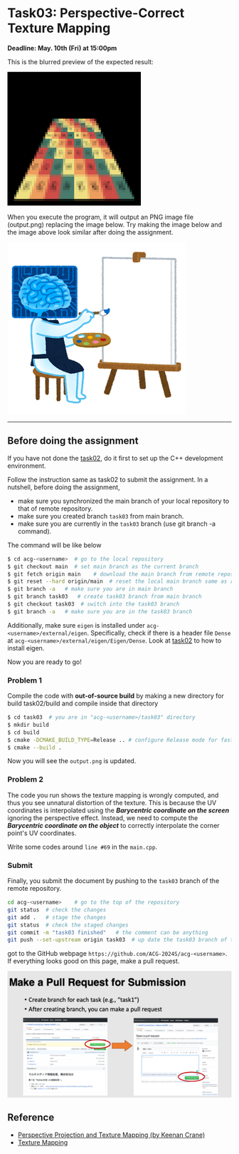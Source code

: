 # Task03: Perspective-Correct Texture Mapping

**Deadline: May. 10th (Fri) at 15:00pm**

This is the blurred preview of the expected result:

![preview](preview.png)

When you execute the program, it will output an PNG image file (output.png) replacing the image below. Try making the image below and the image above look similar after doing the assignment. 

![output](output.png)

----

## Before doing the assignment

If you have not done the [task02](../task02), do it first to set up the C++ development environment.

Follow the instruction same as task02 to submit the assignment. In a nutshell, before doing the assignment,
- make sure you synchronized the main  branch of your local repository to that of remote repository.
- make sure you created branch `task03` from main branch.
- make sure you are currently in the `task03` branch (use git branch -a command).

The command will be like below

```bash
$ cd acg-<username>  # go to the local repository
$ git checkout main  # set main branch as the current branch
$ git fetch origin main    # download the main branch from remote repository
$ git reset --hard origin/main  # reset the local main branch same as remote repository
$ git branch -a   # make sure you are in main branch
$ git branch task03   # create task03 branch from main branch
$ git checkout task03  # switch into the task03 branch
$ git branch -a   # make sure you are in the task03 branch
```

Additionally, make sure `eigen` is installed under `acg-<username>/external/eigen`. 
Specifically, check if there is a header file `Dense` at `acg-<username>/external/eigen/Eigen/Dense`. 
Look at [task02](../task02) to how to install eigen.

Now you are ready to go!


### Problem 1

Compile the code with **out-of-source build** by making a new directory for build task02/build and compile inside that directory

``` bash
$ cd task03  # you are in "acg-<username>/task03" directory
$ mkdir build
$ cd build
$ cmake -DCMAKE_BUILD_TYPE=Release .. # configure Release mode for fast execution
$ cmake --build .
```

Now you will see the `output.png` is updated. 

### Problem 2

The code you run shows the texture mapping is wrongly computed, and thus you see unnatural distortion of the texture.
This is because the UV coordinates is interpolated using the ***Barycentric coordinate on the screen*** ignoring the perspective effect.
Instead, we need to compute the ***Barycentric coordinate on the object*** to correctly interpolate the corner point's UV coordinates.


Write some codes around `line #69` in the `main.cpp`. 


### Submit

Finally, you submit the document by pushing to the `task03` branch of the remote repository. 

```bash
cd acg-<username>    # go to the top of the repository
git status  # check the changes
git add .   # stage the changes
git status  # check the staged changes
git commit -m "task03 finished"   # the comment can be anything
git push --set-upstream origin task03  # up date the task03 branch of the remote repository
```

got to the GitHub webpage `https://github.com/ACG-2024S/acg-<username>`. If everything looks good on this page, make a pull request. 

![](../doc/pullrequest.png)

## Reference

- [Perspective Projection and Texture Mapping (by Keenan Crane)](https://www.youtube.com/watch?v=_4Q4O2Kgdo4)
- [Texture Mapping](https://en.wikipedia.org/wiki/Texture_mapping)
